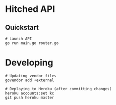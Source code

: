 # Hitched API

## Quickstart

```shell
# Launch API
go run main.go router.go
```

# Developing

```shell
# Updating vendor files
govendor add +external

# Deploying to Heroku (after committing changes)
heroku accounts:set kc
git push heroku master
```
